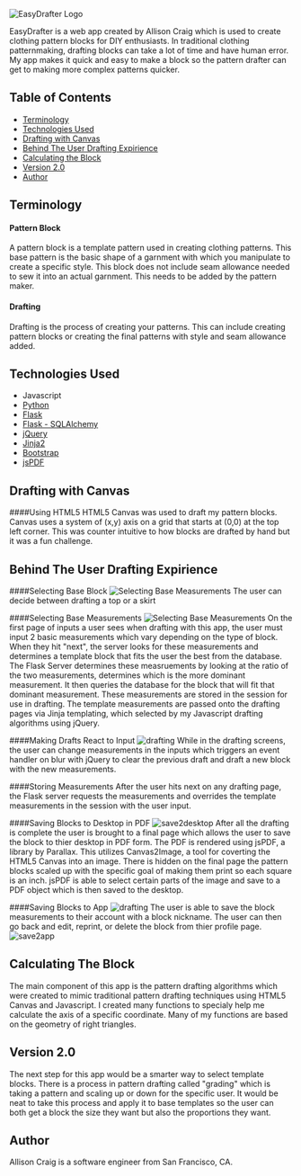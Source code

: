 ![EasyDrafter Logo](/static/img/logo.png)

EasyDrafter is a web app created by Allison Craig which is used to create clothing pattern blocks for DIY enthusiasts.
In traditional clothing patternmaking, drafting blocks can take a lot of time and have human error. My app makes it quick and easy to make a block so the pattern drafter can get to making more complex patterns quicker. 

## Table of Contents
* [Terminology](#terms)
* [Technologies Used](#technologiesused)
* [Drafting with Canvas](#drafting)
* [Behind The User Drafting Expirience](#drafting)
* [Calculating the Block](#math)
* [Version 2.0](#v2)
* [Author](#author)

## <a name="terms"></a>Terminology
#### Pattern Block
A pattern block is a template pattern used in creating clothing patterns. This base pattern is the basic shape of a garnment with which you manipulate to create a specific style. This block does not include seam allowance needed to sew it into an actual garnment. This needs to be added by the pattern maker.
#### Drafting
Drafting is the process of creating your patterns. This can include creating pattern blocks or creating the final patterns with style and seam allowance added.

## <a name="technologiesused"></a>Technologies Used
* Javascript
* [Python](https://www.python.org/)
* [Flask](http://flask.pocoo.org/)
* [Flask - SQLAlchemy](http://flask.pocoo.org/)
* [jQuery](https://jquery.com/)
* [Jinja2](http://jinja.pocoo.org/docs/dev/)
* [Bootstrap](http://getbootstrap.com/2.3.2/)
* [jsPDF](https://parall.ax/products/jspdf)

## <a name="drafting"></a>Drafting with Canvas
####Using HTML5
HTML5 Canvas was used to draft my pattern blocks. Canvas uses a system of (x,y) axis on a grid that starts at (0,0) at the top left corner. This was counter intuitive to how blocks are drafted by hand but it was a fun challenge. 

## <a name="drafting"></a>Behind The User Drafting Expirience
####Selecting Base Block
![Selecting Base Measurements](/static/img/screen-shot-decide.png)
The user can decide between drafting a top or a skirt


####Selecting Base Measurements
![Selecting Base Measurements](/static/img/screen-shot-base.png)
On the first page of inputs a user sees when drafting with this app, the user must input 2 basic measurements which vary depending on the type of block.
When they hit "next", the server looks for these measurements and determines a template block that fits the user the best from the database.
The Flask Server determines these measruements by looking at the ratio of the two measurements, determines which is the more dominant measurement. It then queries the database for the block that will fit that dominant measurement.
These measurements are stored in the session for use in drafting. The template measurements are passed onto the drafting pages via Jinja templating, which selected by my Javascript drafting algorithms using jQuery.

####Making Drafts React to Input
![drafting](/static/img/screen-shot-draft.png)
While in the drafting screens, the user can change measurements in the inputs which triggers an event handler on blur with jQuery to clear the previous draft and draft a new block with the new measurements. 

####Storing Measurements
After the user hits next on any drafting page, the Flask server requests the measurements and overrides the template measurements in the session with the user input.

####Saving Blocks to Desktop in PDF
![save2desktop](/static/img/pdfprint.png)
After all the drafting is complete the user is brought to a final page which allows the user to save the block to thier desktop in PDF form. The PDF is rendered using jsPDF, a library by Parallax. This utilizes Canvas2Image, a tool for coverting the HTML5 Canvas into an image. 
There is hidden on the final page the pattern blocks scaled up with the specific goal of making them print so each square is an inch. jsPDF is able to select certain parts of the image and save to a PDF object which is then saved to the desktop.

####Saving Blocks to App
![drafting](/static/img/screen-shot-canvas.png)
The user is able to save the block measurements to their account with a block nickname. The user can then go back and edit, reprint, or delete the block from thier profile page. 
![save2app](/static/img/profile.png)

## <a name="math"></a>Calculating The Block
The main component of this app is the pattern drafting algorithms which were created to mimic traditional pattern drafting techniques using HTML5 Canvas and Javascript.
I created many functions to specialy help me calculate the axis of a specific coordinate. Many of my functions are based on the geometry of right triangles.

## <a name="v2"></a>Version 2.0
The next step for this app would be a smarter way to select template blocks.
There is a process in pattern drafting called "grading" which is taking a pattern and scaling up or down for the specific user. It would be neat to take this process and apply it to base templates so the user can both get a block the size they want but also the proportions they want.

## <a name="author"></a>Author
Allison Craig is a software engineer from San Francisco, CA.